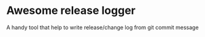 # Awesome release logger
A handy tool that help to write release/change log from git commit message
